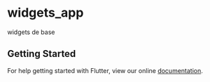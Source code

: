 # widgets_app

widgets de base

## Getting Started

For help getting started with Flutter, view our online
[documentation](https://flutter.io/).
